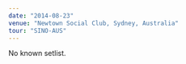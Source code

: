 ```yaml
---
date: "2014-08-23"
venue: "Newtown Social Club, Sydney, Australia"
tour: "SINO-AUS"
---
```


No known setlist.
